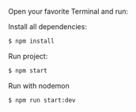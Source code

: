Open your favorite Terminal and run:

Install all dependencies:

```sh
$ npm install
```
Run project:

```sh
$ npm start
```
Run with nodemon

```sh
$ npm run start:dev
```





